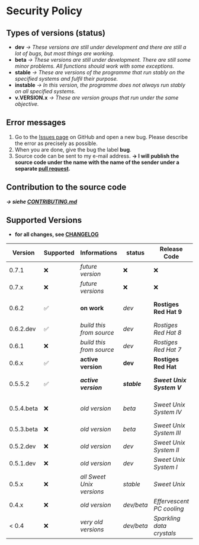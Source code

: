 # Security Policy
## Types of versions (status)
- **dev** *→ These versions are still under development and there are still a lot of bugs, but most things are working.*
- **beta** *→ These versions are still under development. There are still some minor problems. All functions should work with some exceptions.*
- **stable** *→ These are versions of the programme that run stably on the specified systems and fulfil their purpose.*
- **instable** *→ In this version, the programme does not always run stably on all specified systems.*
- **v.VERSION.x** *→ These are version groups that run under the same objective.*

## Error messages 
1. Go to the [Issues page](https://github.com/NachtsternBuild/fastboot-assistant/issues) on GitHub and open a new bug. Please describe the error as precisely as possible. 
2. When you are done, give the bug the label **bug**. 
3. Source code can be sent to my e-mail address. **→ I will publish the source code under the name with the name of the sender under a separate [pull request](https://github.com/NachtsternBuild/fastboot-assistant/pulls).**

## Contribution to the source code
***→ siehe [CONTRIBUTING.md](https://github.com/NachtsternBuild/fastboot-assistant/blob/main/CONTRIBUTING.md)*** 

## Supported Versions
- **for all changes, see [CHANGELOG](https://github.com/NachtsternBuild/fastboot-assistant/tree/main/CHANGELOG)**

| Version     | Supported          | Informations                        | status            |Release Code                  | For the operating systems (OS)                                             |
| ----------- | ------------------ | ----------------------------------- | ----------------- | ---------------------------- | -------------------------------------------------------------------------- |
| 0.7.1       | :x:                | *future version*                    | :x:               | :x:                          | :x:                                                                        |
| 0.7.x       | :x:                | *future versions*                   | :x:               | :x:                          | :x:                                                                        |  
| 0.6.2       | :white_check_mark: | **on work**                         | *dev*             | **Rostiges Red Hat 9**       | **Linux (Debian/Ubuntu/Fedora/RHEL/CentOS), Windows via WSL**              |      
| 0.6.2.dev   | :white_check_mark: | *build this from source*            | *dev*             | *Rostiges Red Hat 8*         | *Linux (Debian/Ubuntu)*                                                    |
| 0.6.1       | :x:                | *build this from source*            | *dev*             | *Rostiges Red Hat 7*         | *Linux (Debian/Ubuntu)*                                                    |
| 0.6.x       | :white_check_mark: | **active version**                  | **dev**           | **Rostiges Red Hat**         | **Linux (Debian/Ubuntu)**                                                  |
| 0.5.5.2     | :white_check_mark: | ***active version***                | ***stable***      | ***Sweet Unix System V***    | ***Linux (Debian/Ubuntu/Fedora/RHEL/CentOS), Windows via WSL***            |
| 0.5.4.beta  | :x:                | *old version*                       | *beta*            | *Sweet Unix System IV*       | *Linux (Debian/Ubuntu/Fedora/RHEL/CentOS), Windows via WSL*                |
| 0.5.3.beta  | :x:                | *old version*                       | *beta*            | *Sweet Unix System III*      | *Linux (Debian/Ubuntu/Fedora/RHEL/CentOS)*                                 |
| 0.5.2.dev   | :x:                | *old version*                       | *dev*             | *Sweet Unix System II*       | *Linux (Debian/Ubuntu)*                                                    |
| 0.5.1.dev   | :x:                | *old version*                       | *dev*             | *Sweet Unix System I*        | *Linux (Debian/Ubuntu)*                                                    |
| 0.5.x       | :x:                | *all Sweet Unix versions*           | *stable*          | *Sweet Unix*                 | *Linux (Debian/Ubuntu/Fedora/RHEL/CentOS)*                                 |
| 0.4.x       | :x:                | *old version*                       | *dev/beta*        | *Effervescent PC cooling*    | *Linux (Debian/Ubuntu)*                                                    |    
| < 0.4       | :x:                | *very old versions*                 | *dev/beta*        | *Sparkling data crystals*    | *Linux (Debian/Ubuntu)*                                                    |
